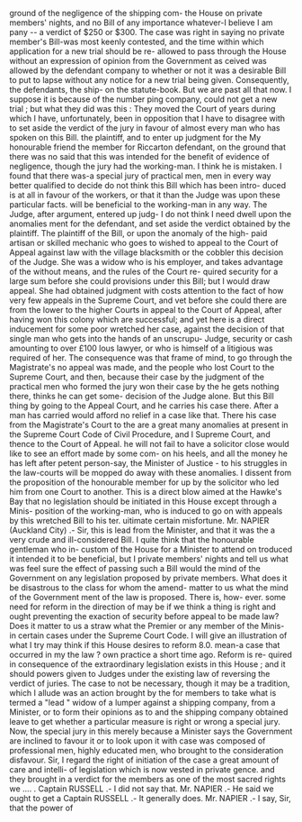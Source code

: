 ground of the negligence of the shipping com- the House on private members' nights, and no Bill of any importance whatever-I believe I am pany -- a verdict of $250 or $300. The case was right in saying no private member's Bill-was most keenly contested, and the time within which application for a new trial should be re- allowed to pass through the House without an expression of opinion from the Government as ceived was allowed by the defendant company to whether or not it was a desirable Bill to put to lapse without any notice for a new trial being given. Consequently, the defendants, the ship- on the statute-book. But we are past all that now. I suppose it is because of the number ping company, could not get a new trial ; but what they did was this : They moved the Court of years during which I have, unfortunately, been in opposition that I have to disagree with to set aside the verdict of the jury in favour of almost every man who has spoken on this Bill. the plaintiff, and to enter up judgment for the My honourable friend the member for Riccarton defendant, on the ground that there was no said that this was intended for the benefit of evidence of negligence, though the jury had the working-man. I think he is mistaken. I found that there was-a special jury of practical men, men in every way better qualified to decide do not think this Bill which has been intro- duced is at all in favour of the workers, or that it than the Judge was upon these particular facts. will be beneficial to the working-man in any way. The Judge, after argument, entered up judg- I do not think I need dwell upon the anomalies ment for the defendant, and set aside the verdict obtained by the plaintiff. The plaintiff of the Bill, or upon the anomaly of the high- paid artisan or skilled mechanic who goes to wished to appeal to the Court of Appeal against law with the village blacksmith or the cobbler this decision of the Judge. She was a widow who is his employer, and takes advantage of the without means, and the rules of the Court re- quired security for a large sum before she could provisions under this Bill; but I would draw appeal. She had obtained judgment with costs attention to the fact of how very few appeals in the Supreme Court, and vet before she could there are from the lower to the higher Courts in appeal to the Court of Appeal, after having won this colony which are successful; and yet here is a direct inducement for some poor wretched her case, against the decision of that single man who gets into the hands of an unscrupu- Judge, security or cash amounting to over £100 lous lawyer, or who is himself of a litigious was required of her. The consequence was that frame of mind, to go through the Magistrate's no appeal was made, and the people who lost Court to the Supreme Court, and then, because their case by the judgment of the practical men who formed the jury won their case by the he gets nothing there, thinks he can get some- decision of the Judge alone. But this Bill thing by going to the Appeal Court, and he carries his case there. After a man has carried would afford no relief in a case like that. There his case from the Magistrate's Court to the are a great many anomalies at present in the Supreme Court Code of Civil Procedure, and I Supreme Court, and thence to the Court of Appeal. he will not fail to have a solicitor close would like to see an effort made by some com- on his heels, and all the money he has left after petent person-say, the Minister of Justice - to his struggles in the law-courts will be mopped do away with these anomalies. I dissent from the proposition of the honourable member for up by the solicitor who led him from one Court to another. This is a direct blow aimed at the Hawke's Bay that no legislation should be initiated in this House except through a Minis- position of the working-man, who is induced to go on with appeals by this wretched Bill to his ter. uitimate certain misfortune. Mr. NAPIER (Auckland City) .- Sir, this is lead from the Minister, and that it was the a very crude and ill-considered Bill. I quite think that the honourable gentleman who in- custom of the House for a Minister to attend on troduced it intended it to be beneficial, but I private members' nights and tell us what was feel sure the effect of passing such a Bill would the mind of the Government on any legislation proposed by private members. What does it be disastrous to the class for whom the amend- matter to us what the mind of the Government ment of the law is proposed. There is, how- ever. some need for reform in the direction of may be if we think a thing is right and ought preventing the exaction of security before appeal to be made law? Does it matter to us a straw what the Premier or any member of the Minis- in certain cases under the Supreme Court Code. I will give an illustration of what I try may think if this House desires to reform 8.0. mean-a case that occurred in my the law ? own practice a short time ago. Reform is re- quired in consequence of the extraordinary legislation exists in this House ; and it should powers given to Judges under the existing law of reversing the verdict of juries. The case to not be necessary, though it may be a tradition, which I allude was an action brought by the for members to take what is termed a "lead " widow of a lumper against a shipping company, from a Minister, or to form their opinions as to and the shipping company obtained leave to get whether a particular measure is right or wrong a special jury. Now, the special jury in this merely because a Minister says the Government are inclined to favour it or to look upon it with case was composed of professional men, highly educated men, who brought to the consideration disfavour. Sir, I regard the right of initiation of the case a great amount of care and intelli- of legislation which is now vested in private gence. and they brought in a verdict for the members as one of the most sacred rights we .... . Captain RUSSELL .- I did not say that. Mr. NAPIER .- He said we ought to get a Captain RUSSELL .- It generally does. Mr. NAPIER .- I say, Sir, that the power of 